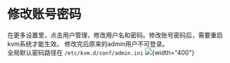 # **修改账号密码**
在更多设置里，点击用户管理，修改用户名和密码。修改账号密码后，需要重启kvm系统才能生效。
修改完后原来的admin用户不可登录。  
全局默认密码路径在 ```/etc/kvm.d/conf/admin.ini```
![](assets/images/user-manager/change_account.png){width="400"}